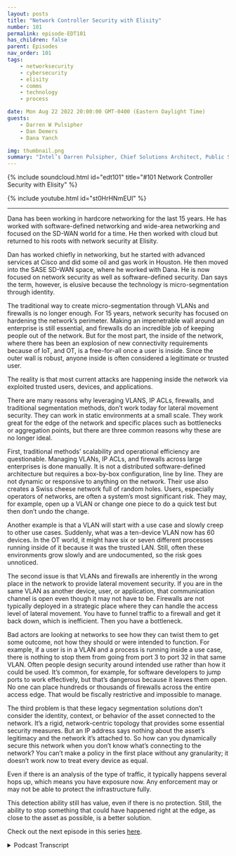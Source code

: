```yaml
---
layout: posts
title: "Network Controller Security with Elisity"
number: 101
permalink: episode-EDT101
has_children: false
parent: Episodes
nav_order: 101
tags:
    - networksecurity
    - cybersecurity
    - elisity
    - comms
    - technology
    - process

date: Mon Aug 22 2022 20:00:00 GMT-0400 (Eastern Daylight Time)
guests:
    - Darren W Pulsipher
    - Dan Demers
    - Dana Yanch

img: thumbnail.png
summary: "Intel’s Darren Pulsipher, Chief Solutions Architect, Public Sector, interviews network security experts Dana Yanch and Dan Demers from Elisity about network controller security techniques and zero trust architectures. "
---
```


{% include soundcloud.html id="edt101" title="#101 Network Controller Security with Elisity" %}

{% include youtube.html id="st0HrHNmEUI" %}

---

Dana has been working in hardcore networking for the last 15 years. He has worked with software-defined networking and wide-area networking and focused on the SD-WAN world for a time. He then worked with cloud but returned to his roots with network security at Elisity.

Dan has worked chiefly in networking, but he started with advanced services at Cisco and did some oil and gas work in Houston. He then moved into the SASE SD-WAN space, where he worked with Dana. He is now focused on network security as well as software-defined security. Dan says the term, however, is elusive because the technology is micro-segmentation through identity.

The traditional way to create micro-segmentation through VLANs and firewalls is no longer enough. For 15 years, network security has focused on hardening the network’s perimeter. Making an impenetrable wall around an enterprise is still essential, and firewalls do an incredible job of keeping people out of the network. But for the most part, the inside of the network, where there has been an explosion of new connectivity requirements because of IoT, and OT, is a free-for-all once a user is inside. Since the outer wall is robust, anyone inside is often considered a legitimate or trusted user.

The reality is that most current attacks are happening inside the network via exploited trusted users, devices, and applications.

There are many reasons why leveraging VLANS, IP ACLs, firewalls, and traditional segmentation methods, don’t work today for lateral movement security. They can work in static environments at a small scale. They work great for the edge of the network and specific places such as bottlenecks or aggregation points, but there are three common reasons why these are no longer ideal.

First, traditional methods’ scalability and operational efficiency are questionable. Managing VLANs, IP ACLs, and firewalls across large enterprises is done manually. It is not a distributed software-defined architecture but requires a box-by-box configuration, line by line. They are not dynamic or responsive to anything on the network. Their use also creates a Swiss cheese network full of random holes. Users, especially operators of networks, are often a system’s most significant risk. They may, for example, open up a VLAN or change one piece to do a quick test but then don’t undo the change.

Another example is that a VLAN will start with a use case and slowly creep to other use cases. Suddenly, what was a ten-device VLAN now has 60 devices. In the OT world, it might have six or seven different processes running inside of it because it was the trusted LAN. Still, often these environments grow slowly and are undocumented, so the risk goes unnoticed.

The second issue is that VLANs and firewalls are inherently in the wrong place in the network to provide lateral movement security. If you are in the same VLAN as another device, user, or application, that communication channel is open even though it may not have to be. Firewalls are not typically deployed in a strategic place where they can handle the access level of lateral movement. You have to funnel traffic to a firewall and get it back down, which is inefficient. Then you have a bottleneck.

Bad actors are looking at networks to see how they can twist them to get some outcome, not how they should or were intended to function. For example, if a user is in a VLAN and a process is running inside a use case, there is nothing to stop them from going from port 3 to port 32 in that same VLAN. Often people design security around intended use rather than how it could be used. It’s common, for example, for software developers to jump ports to work effectively, but that’s dangerous because it leaves them open. No one can place hundreds or thousands of firewalls across the entire access edge. That would be fiscally restrictive and impossible to manage.

The third problem is that these legacy segmentation solutions don’t consider the identity, context, or behavior of the asset connected to the network. It’s a rigid, network-centric topology that provides some essential security measures. But an IP address says nothing about the asset’s legitimacy and the network it’s attached to. So how can you dynamically secure this network when you don’t know what’s connecting to the network? You can’t make a policy in the first place without any granularity; it doesn’t work now to treat every device as equal.

Even if there is an analysis of the type of traffic, it typically happens several hops up, which means you have exposure now. Any enforcement may or may not be able to protect the infrastructure fully.

This detection ability still has value, even if there is no protection. Still, the ability to stop something that could have happened right at the edge, as close to the asset as possible, is a better solution.

Check out the next episode in this series [here](episode-EDT101).


<details>
<summary> Podcast Transcript </summary>

<p>﻿1</p>
<p>Hello, thisis Darren Pulsipher chief solutionarchitect of public sector at Intel.</p>
<p>And welcome to Embracing</p>
<p>Digital Transformation,where we investigate effective change,leveragingpeople, process and technology.</p>
<p>On today's episode, Network</p>
<p>Controller Security with Dana Yanchand Dan Demers from Elisity.</p>
<p>Dan, Dana, welcome to the show.</p>
<p>Thanks.</p>
<p>Thanks.</p>
<p>Hey, Dana,tell us a little bit about your backgroundand why we're talking todayand then we'll head over to Dan.</p>
<p>Yeah, absolutely. Thanks, Darren.</p>
<p>So I'm Dana Yanch, director of technicalmarketing at Elisity.</p>
<p>My background as well has been hardcore networking for the last 15 years.</p>
<p>A lot of softwaredefined networking, wide area networking,the SDWAN world, which is something</p>
<p>I was focused on for a long time.</p>
<p>And then the cloud world,</p>
<p>I went to work for a companycalled Aviatrix for a period of timeand it's been great.</p>
<p>But I came back to my rootshere on network security at Elisity</p>
<p>Great.</p>
<p>Thanks.</p>
<p>Dana, what about you?</p>
<p>Dan, your backgroundis different than Dana's.</p>
<p>I know that it's as we've talkedquite a few times.</p>
<p>Yeah, I started</p>
<p>I've been the networking most of the time,but I started out in the services areawith advanced services at Ciscofor a few years down oil did some oiland gas work down in Houston.</p>
<p>And then I moved over into kind of SASEamd SDWAN spaceafter that for several years and thenworked with Dana in the past.</p>
<p>And then we jumped over here to Elisityand now more focused onnetwork security,but also software defined security.</p>
<p>It's kind of a an elusive termhere in the sense of we're quite lans,but from a micro segmentation to identity.</p>
<p>Yeah, thisis something really unique about whatyour guys's approach to securing networksand things like that.</p>
<p>Very differentthan what I've seen traditionallyand what I learned rightwhen I started doing networking.</p>
<p>It's very different, very unique.</p>
<p>So I was very fascinated.</p>
<p>So let's start offwith the first question why?</p>
<p>Why not just use </p>
<p>VLANs and firewallsjust to protect my network?</p>
<p>Isn't that good enoughto create micro segmentation?</p>
<p>Because that's what I was told.</p>
<p>So yeah. Whywhy do any different than that?</p>
<p>Okay. Yeah,it's it's it's a pretty common question.</p>
<p>We've been doing one way,one thing for a long time.</p>
<p>And and why?</p>
<p>Why fix what's potentially not broken?</p>
<p>But actually it isit's quite broken in this day and age.</p>
<p>So I mean, for me to talk about thatin the preface to it a little bitabout what we'vebeen focused on for the last 15 yearsor more in network security,and that's been hardeningthe perimeter of the network.</p>
<p>I'm sure you've heard thatthat terminologybefore, the perimeter of the network.</p>
<p>And that's thingslike when as the Internet, as DMS,these remote access edge.</p>
<p>And so what we've spent a lot of timeand energy spent there making thisimpenetrable wall around our enterprises,and that's still important.</p>
<p>But the problem, thatproblem's been solved for a long time.</p>
<p>Firewall firewalls doing an incredible jobkeeping people out of the network.</p>
<p>But for the most part,we neglected the inside of the networkwhere there's been this explosionof new connectivity requirementsbecause of all this Iot and IMT and OTand Iot, that's just being connectedinternally to absolutely everything,to the Internet too, to resources. Andso, you.</p>
<p>Know, it reminds me we didwe did a podcast on Zero</p>
<p>Trust Architecturesand we compared it to a castle.</p>
<p>So what you're telling meis you built a really strong moat.</p>
<p>You built really strong wallsaround your castle,and we've done a great job at that.</p>
<p>But what you're sayingis inside the castle, once I'm inside,it's like a free for all.</p>
<p>Yeah. A pretty safe to say. Exactly.</p>
<p>For the most part, that's. That'spretty much what we've seen.</p>
<p>We've been looking at a lot of networkswith our customers and finding out thatthe inside of the networkhas been implicitly permittedbecause, you know,if you've made it past this robustouter wall and into the network,you must be a legitimate.</p>
<p>You must be.</p>
<p>Yeah, exactly.</p>
<p>But that's really not the case.</p>
<p>It's not the case this day.</p>
<p>And so,</p>
<p>I mean, as you'rewell aware, the majority of the attacksthat are happeningthese days are happeningfrom the inside of network, namelyfrom exploited trusted users, devicesand applications.</p>
<p>It's almost like the Trojan horse.</p>
<p>Well, that'swhere Trojan Horse came from. Right.</p>
<p>The whole concept. Yeah. Right.</p>
<p>They brought the Trojan horseinside the security walls of Troy.</p>
<p>Right.</p>
<p>That's what happened.</p>
<p>That's right.</p>
<p>I mean, then they came outand killed everyone, right? Yeah.</p>
<p>I mean, what that meansis that these threat actors, they'recrawling around the network that's that'sgot all these channels that are fully openthat we've never sat down and analyzed.</p>
<p>And it's shut down, you know, made itso that only what you need to access to doyour job is openand everything else is closed offor that's somethingwe totally just ignored.</p>
<p>And now it's time to go back and fix this,because all sorts of organizationsare being,you know, brought to their knees becauseof all the threats that are happening now.</p>
<p>All right.</p>
<p>So but the term I've heard onthis is just Microsoft mentation.</p>
<p>Yeah.</p>
<p>So why not just create a bunch of VLANswith firewalls around each Phelan and say,hey, only these applicationscan talk to each other and why not?</p>
<p>Why not just go that route? That's right.</p>
<p>Yeah, it's a good question.</p>
<p>And that's the we need to answer here.</p>
<p>That's whatwe've been focused on solving for adults.</p>
<p>See the problem with traditionalmechanisms of segmentationand I say that lightlywhen we talk about VLANs,but things like leveraging VLANsor IP, ACLsor firewalls with access control entriesin them, there's all sorts of reasonswhy they don't work todayfor lateral movement security.</p>
<p>They workedgreat for the edge of the networkand they were great for very specificmaybe bottlenecks or aggregation points.</p>
<p>I'll talk about three common ones. Okay.</p>
<p>And that should frame the conversationpretty, pretty, pretty.</p>
<p>Well.</p>
<p>So number one, VLANs, ACLs,firewalls, their scalabilityand operational efficiencyis questionable, right?</p>
<p>Managing VLANs,</p>
<p>IP, ACLs and firewalls acrosslarge enterprises is done quite manually.</p>
<p>Right.</p>
<p>It's not a scalable mechanism.</p>
<p>It's not a distributedsoftware-defined architecture.</p>
<p>It requires a box by boxconfiguration, line by line.</p>
<p>They're not dynamic in any wayand they don't respond to anythinghappening on the network.</p>
<p>They're just not intelligentenough. Right.</p>
<p>These are kind of dumb mechanisms thatkind of work for certain environments.</p>
<p>But in the grand scheme of things,for large enterprises,lateral movementis not a efficient way to do this.</p>
<p>What happens also that we've seenis that you might try to usethese features, these functionalities,and you'll come back and realize thatthere's a network full of random holes.</p>
<p>It's like a Swiss cheese networkbecause people have put little accesscontrol entries that allow this and that.</p>
<p>And out of nowhere you now have.</p>
<p>Well, that would be me.</p>
<p>Yeah, yeah.</p>
<p>Just yeah, that's that's your,that's your software developers, right.</p>
<p>They do that all over the place. Yeah.</p>
<p>Because we just want the thing towork, right.</p>
<p>So we're like, okay, we're under pressure.</p>
<p>Let's just make it workand nobody comes back. Results for</p>
<p>I'm yourworst user as far as security goes,because if I need to download somethingor if I need a port openso I can attach to an external service,</p>
<p>I open the port.</p>
<p>Yeah, right. Right.</p>
<p>I don't ask permission.</p>
<p>So Dan, you were going to saysomething about this.</p>
<p>How do you manage?</p>
<p>ALL Yeah, one of the,one of the things that always hit mewas that your users are your greatestasset, but also your biggest risk inthe sense of users are especiallythe operators of networks in the sense of,hey, I'm going to open up that VLANor change this one piecejust to do a quick test.</p>
<p>But then don't undo the change.</p>
<p>Or well, because something else happened.</p>
<p>Or VLANs started,especially the VLAN example.</p>
<p>We've actually seen this in the real worldnumerous times where a VLANor some kind of verve or a constructwill start with a use caseand then it will slowly creepto other use cases.</p>
<p>And all of a sudden what was a ten device?</p>
<p>VLAN is now having 40, 50, 60 devicesand in the OTTI worldit might have six or sevendifferent processes running inside of itbecause that's the that was the trustedthis, you know, the safety lanthat wasn't the dirty one.</p>
<p>But then it kind of blew up over ten yearsbecause these environments oftenthey're static alot of the time, but they kind of go slowand are documented.</p>
<p>Yeah. Okay.</p>
<p>So this brings up something interestingwhat you're saying is</p>
<p>VLANs and firewalls do workin very static environmentswhere I can where I know everythingthat's going to happen on there andand in small scale.</p>
<p>Well, one thing.</p>
<p>That that's what I just heard, right.</p>
<p>Yeah. That's that brings me to thethat's fine.</p>
<p>That brings me excitedbecause that brings me to the othertwo pointsaround the efficacy of these mechanisms.</p>
<p>Right.</p>
<p>The fact that VLANs and firewallsare inherentlyin the wrong place in the networkto provide lateral movement.</p>
<p>Security is the big problem.</p>
<p>I mean, if you're in the same VLANas another device that communityor useror application, that communication channelis completely open and availableeven though it may not have to be.</p>
<p>And firewalls are typicallynot even deployedin a strategic place where it can handlethat access level of lateral movement.</p>
<p>You have to funnel trafficup to a firewall, get it back down.</p>
<p>It's just it's not the most efficient.</p>
<p>Then you have a bottleneck.</p>
<p>Yeah, yeah.</p>
<p>So justthey're not even seeing the trafficthat we're trying to securemost of the time.</p>
<p>Interesting. Very interesting. Yeah.</p>
<p>So that goes into that scalabilityissue as well then.</p>
<p>Yeah, right.</p>
<p>The first off,they're not catching the right traffic.</p>
<p>Doesn't really prevent lateral movementinside the same network, right.</p>
<p>Yeah.</p>
<p>And not to me,if I'm a VLAN and I have a process runninginside, that's some kind of use case.</p>
<p>What's to stop me from going from portthree to port 32 in the same VLAN?</p>
<p>Now if there's nothing,there is nothing to do and it comes downto what was the intended,what's the intended functionthat should be occurring versuswhat could occur.</p>
<p>And that's too often people will designsecurity around what they they'll putsecurity up into a point of, all right,this is what I'm going to allow.</p>
<p>I'm thinking it's a white list,but it's not.</p>
<p>They don't actually think ofhow could this be turned around and useddifferently because when when bad actorsare looking at networksand not looking of howthey should be functioning,they're looking at how they can takewhat is functioning and twistedto get some type of outcomethey're looking to do.</p>
<p>And they're not using your tools.</p>
<p>They're using their tools.</p>
<p>Well,isn't that a developer as well as a saw?</p>
<p>I'm a software developer. Right.</p>
<p>And and I'm trying to find waysto get my work done most effectively.</p>
<p>And I will jump ports.</p>
<p>I do that. Right, which is awful.</p>
<p>I know I'm but I do jump ports,especiallyif for some reason a port goes down, I'mgoing to jump ports onto something elseand try other through a range of ports.</p>
<p>I mean, that'sjust something that I've done.</p>
<p>Yeah, but what you're saying isthat's kind of dangerous is in,in the current VLAN environment. Right.</p>
<p>Because I, I'm kind of open.</p>
<p>Yeah, you're absolutely right.</p>
<p>In firewalls, nobody is placingfar hundreds or thousands of firewallsacross the entire access edgeto get that type of visibility.</p>
<p>If be impossible to manageand it be fiscally restrictive.</p>
<p>There's no waya lot of organizations can handleputting these firewalls everywhere.</p>
<p>So so isn't that isn't that the balancethe balance between flexibilitythat I need to actually deliver myapplication or my data and also security?</p>
<p>Aren't they at odds with each other? Yeah.</p>
<p>Yeah, to an extent.</p>
<p>They are at oddsand it be based on current technologiesbecause for the last 15, 20 years,ever since the firewall, you know,in the ninetiesreally kind of became a thing.</p>
<p>The it's been the go to tool, hey,</p>
<p>I need security.</p>
<p>I'll throw a firewall and hey,</p>
<p>I've got to separate two things.</p>
<p>I'll throw a firewall.</p>
<p>And it's always been this L-3 two or threehops up in the network kind of thinkingand the whole market,all the vendors, including have,you know, the major vendors have kind ofgone down that path in the sense of, hey,you know,we're going to invest there because itmay not be the best possible way to do it,but it's a way that that is rinseand repeatable and that.</p>
<p>Oh I see.</p>
<p>Yeah.</p>
<p>So they first did itbecause it was exactly.</p>
<p>What it was.</p>
<p>It was probably, you know, day 1/1firewall, iteration, eighties, ninetiesish, true kind of modern firewallthinking it was a wild success day one.</p>
<p>It's more like day 20,000, you know, some,you know, many years later,the success calculation is,is it much different?</p>
<p>Well, and I think a lot of thathas to do with the scalability,the sophistication of cyber attacks now.</p>
<p>Yeah, totally. So.</p>
<p>All right.</p>
<p>So what you're telling me iswe've got an internal combustionengine, the firewall,and it's time to replace it with electric.</p>
<p>I love that.</p>
<p>I'm a massive Tesla fan, so.</p>
<p>Yeah, absolutely.</p>
<p>Right.</p>
<p>So, soso you have a third one that you gave me.</p>
<p>Yeah, the third one to me is probablythe most interesting out of them all.</p>
<p>And it's the factthat these legacy solutions, these legacysecurity slash segmentation solutions,don't take into consideration identityor the context or the behavior ofthe asset that's connected to the network.</p>
<p>So it means it's really unintelligent.</p>
<p>It's a really networkcentric topology, dependent and rigidway to providesome measure of basic security.</p>
<p>I mean, an IP address tells menothing about the legitimacy of the assetand the network that it's attached to.</p>
<p>Right. It doesn't tell you anything.</p>
<p>So how can you secure this networkand dynamic fashionwhen you don't even really know what'sout there connecting to the network?</p>
<p>How can you make a policyin the first place without anywith any type of granularity?</p>
<p>If all your match yarn or five tuplenetwork constructs, that's your policymatch criteria.</p>
<p>It doesn't work in this day and age,</p>
<p>I think.</p>
<p>Yeah, that's really fascinatingbecause what you're saying isevery day, every device securingthe network, every device is equal.</p>
<p>That's right. Yeah.</p>
<p>They're all the same. Right.</p>
<p>How are you supposed to get graphs?</p>
<p>They all look the same,right?</p>
<p>But I can't.</p>
<p>I analyze traffic and then,you know, based off the type of traffic,</p>
<p>I can do different things with work.</p>
<p>But that's not how. This is happening.</p>
<p>It's going to be happening.</p>
<p>How many hands and.</p>
<p>Several hops he essentially.</p>
<p>Gets, right?</p>
<p>Yeah.</p>
<p>Which means I have exposure now.</p>
<p>And let's say let's say wewe tapped everythingand we saw everything.</p>
<p>The analysis is going to still happenin the traditional thinking,multiple hops away firewall thinkingand or some kind of appliance.</p>
<p>And then any type of enforcementit may or may not be able to dois going to be up there.</p>
<p>It's not going to be down here.</p>
<p>And so I might know somethingthat's very valuablethat's not to take away from the value.</p>
<p>It's the whole concept of,you know,protect, detectand then kind of some kind of response.</p>
<p>That's very oversimplify it.</p>
<p>But we still need that.</p>
<p>The detection, we still need to knowsomething bad happenedeven if we didn't protect ourselves.</p>
<p>That's incredibly and that's actuallyan underused part of cybersecurityin the sense of nowthere's more value to be put in there.</p>
<p>But the abilityto stop something from happeningand then detectsomething could have happenedand I killed it before it happened.</p>
<p>That's something that can happenand should be happening at the very edgeof the network, as close to the assetas possible, whatever that asset may be.</p>
<p>That's really interesting.</p>
<p>Let's go back to my castle.</p>
<p>I got my castle.</p>
<p>So you guys are telling meas people are coming through my castle,</p>
<p>I'm sendingmy report on who's come throughand what they're carrying with them offto another city to go tell.</p>
<p>And they're going to analyze it.</p>
<p>And then they'll get back to meon who's in my castle.</p>
<p>That's what today happens. Yeah.</p>
<p>And then they'll make a needto keep the analogy going.</p>
<p>They'll make a rule somewhere in the roadoutside the city of.</p>
<p>Hey, if anyone comes,it goes from the city.</p>
<p>We're going to kill that,you know, that behavior.</p>
<p>But the what if and it's not even awhat if thewhat happens oftenis it all stays within that little realm.</p>
<p>It doesn't actually leaveand go to the other cityor hit the highway and so forth.</p>
<p>You know, great analogy.</p>
<p>Oh, very, very fascinating.</p>
<p>Okay, guys.</p>
<p>So we've scared everyone.</p>
<p>Oh, there's a. Solution. Don't worry.</p>
<p>To find out about a solutionto solve the networkcontroller security problems,listen to Dana and Dan explain.</p>
<p>Identity based micro segmentationin the second partof this interview.</p>
<p>Thank you for listeningto Embracing Digital Transformation today.</p>
<p>If you enjoyed our podcast,give it five stars on your favoritepodcasting site or YouTube channel.</p>
<p>You can find out more informationabout embracing digital transformationand embracingdigital.orguntil next time, go outand do something wonderful.</p>

</details>
